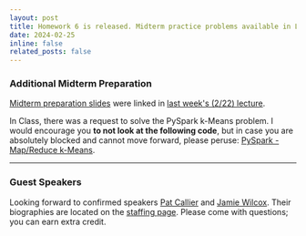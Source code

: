 ```yaml
---
layout: post
title: Homework 6 is released. Midterm practice problems available in Lecture PPTXs.
date: 2024-02-25
inline: false
related_posts: false
---
```


### Additional Midterm Preparation

[Midterm preparation slides](https://docs.google.com/presentation/d/1vh_IrsHOMkrAUxKSyfDurK6e4pAyKn_M) were linked in [last week's (2/22) lecture](https://docs.google.com/presentation/d/1DSwQrXf06ksWLmC7gHZBPcos4ERCP9fM). 

In Class, there was a request to solve the PySpark k-Means problem. I would encourage you **to not look at the following code**, but in case you are absolutely blocked and cannot move forward, please peruse: [PySpark - Map/Reduce k-Means](https://teams.microsoft.com/l/message/19:0wiew4w59eyTcq-GiBIzqyiNW4QBMyUGj1CfgirpdQw1@thread.tacv2/1708704491771?tenantId=a8eec281-aaa3-4dae-ac9b-9a398b9215e7&groupId=6598288e-4482-4e4f-bbd9-7eda41a84758&parentMessageId=1708704491771&teamName=CS6220%20Data%20Mining%20Techniques%20-%20Spring%202024&channelName=General&createdTime=1708704491771).

---

### Guest Speakers

Looking forward to confirmed speakers [Pat Callier](https://www.linkedin.com/in/pcallier)  and [Jamie Wilcox](https://www.linkedin.com/in/jamianne-wilcox). Their biographies are located on the [staffing page](../staff). Please come with questions; you can earn extra credit.

